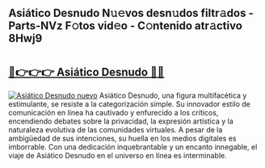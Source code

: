 ## Asiático Desnudo N𝚞𝚎vos desn𝚞dos filtr𝚊dos - Parts-NVz F𝚘tos vid𝚎o - C𝚘ntenido atr𝚊ctivo 8Hwj9

# <h2><a href="http://mbdhb2z.tromn.icu/?c=Asi%c3%a1tico+Desnudo">🔗👉👉👉 Asiático Desnudo 🔗🔗</a></h2>

[![Asiático Desnudo nuevo](https://i.imgur.com/pEAQMta.gif)](http://mbdhb2z.tromn.icu/?c=Asi%c3%a1tico+Desnudo)
Asiático Desnudo, una figura multifacética y estimulante, se resiste a la categorización simple. Su innovador estilo de comunicación en línea ha cautivado y enfurecido a los críticos, encendiendo debates sobre la privacidad, la expresión artística y la naturaleza evolutiva de las comunidades virtuales. A pesar de la ambigüedad de sus intenciones, su huella en los medios digitales es imborrable. Con una dedicación inquebrantable y un encanto innegable, el viaje de Asiático Desnudo en el universo en línea es interminable.
